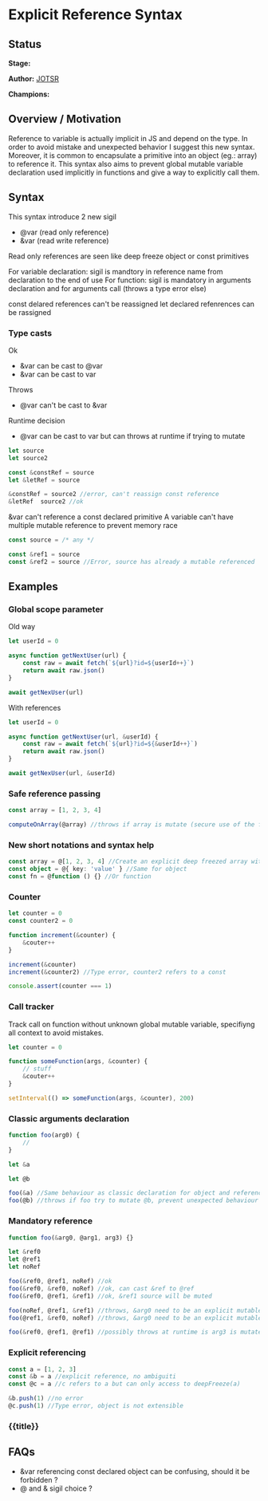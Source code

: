 # Explicit Reference Syntax

## Status

**Stage:**

**Author:** [JOTSR](https://github.com/JOTSR)

**Champions:**

## Overview / Motivation

Reference to variable is actually implicit in JS and depend on the type. In order to avoid mistake and unexpected behavior I suggest this new syntax. Moreover, it is common to encapsulate a primitive into an object (eg.: array) to reference it. This syntax also aims to prevent global mutable variable declaration used implicitly in functions and give a way to explicitly call them.

## Syntax

This syntax introduce 2 new sigil
- @var (read only reference)
- &var (read write reference)

Read only references are seen like deep freeze object or const primitives

For variable declaration: sigil is mandtory in reference name from declaration to the end of use
For function: sigil is mandatory in arguments declaration and for arguments call (throws a type error else)

const delared references can't be reassigned
let declared refenrences can be rassigned

### Type casts

Ok
- &var can be cast to @var
- &var can be cast to var

Throws
- @var can't be cast to &var

Runtime decision
- @var can be cast to var but can throws at runtime if trying to mutate

```ts
let source
let source2

const &constRef = source
let &letRef = source

&constRef = source2 //error, can't reassign const reference
&letRef  source2 //ok
```

&var can't reference a const declared primitive
A variable can't have multiple mutable reference to prevent memory race

```ts
const source = /* any */

const &ref1 = source
const &ref2 = source //Error, source has already a mutable referenced
```

## Examples

### Global scope parameter

Old way
```ts
let userId = 0

async function getNextUser(url) {
    const raw = await fetch(`${url}?id=${userId++}`)
    return await raw.json()
}

await getNexUser(url)
```

With references
```ts
let userId = 0

async function getNextUser(url, &userId) {
    const raw = await fetch(`${url}?id=${&userId++}`)
    return await raw.json()
}

await getNexUser(url, &userId)
```

### Safe reference passing

```ts
const array = [1, 2, 3, 4]

computeOnArray(@array) //throws if array is mutate (secure use of the function)
```

### New short notations and syntax help

```ts
const array = @[1, 2, 3, 4] //Create an explicit deep freezed array with a simple and clear syntax
const object = @{ key: 'value' } //Same for object
const fn = @function () {} //Or function
```

### Counter

```ts
let counter = 0
const counter2 = 0

function increment(&counter) {
    &couter++
}

increment(&counter)
increment(&counter2) //Type error, counter2 refers to a const

console.assert(counter === 1)
```

### Call tracker

Track call on function without unknown global mutable variable, specifiyng all context to avoid mistakes.

```ts
let counter = 0

function someFunction(args, &counter) {
    // stuff
    &couter++
}

setInterval(() => someFunction(args, &counter), 200)
```

### Classic arguments declaration

```ts
function foo(arg0) {
    //
}

let &a

let @b

foo(&a) //Same behaviour as classic declaration for object and reference behaviour for primitives
foo(@b) //throws if foo try to mutate @b, prevent unexpected behaviour
```

### Mandatory reference

```ts
function foo(&arg0, @arg1, arg3) {}

let &ref0
let @ref1
let noRef

foo(&ref0, @ref1, noRef) //ok
foo(&ref0, &ref0, noRef) //ok, can cast &ref to @ref
foo(&ref0, @ref1, &ref1) //ok, &ref1 source will be muted

foo(noRef, @ref1, &ref1) //throws, &arg0 need to be an explicit mutable reference
foo(@ref1, &ref0, noRef) //throws, &arg0 need to be an explicit mutable reference

foo(&ref0, @ref1, @ref1) //possibly throws at runtime is arg3 is mutated
```

### Explicit referencing

```ts
const a = [1, 2, 3]
const &b = a //explicit reference, no ambiguiti
const @c = a //c refers to a but can only access to deepFreeze(a)

&b.push(1) //no error
@c.push(1) //Type error, object is not extensible
```

### {{title}}

## FAQs
- &var referencing const declared object can be confusing, should it be forbidden ?
- @ and & sigil choice ?